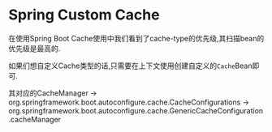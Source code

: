 # Spring Custom Cache

在使用Spring Boot Cache使用中我们看到了cache-type的优先级,其扫描bean的优先级是最高的.

如果们想自定义Cache类型的话,只需要在上下文使用创建自定义的`Cache`Bean即可.

其对应的CacheManager ->  org.springframework.boot.autoconfigure.cache.CacheConfigurations
                    -> org.springframework.boot.autoconfigure.cache.GenericCacheConfiguration.cacheManager
